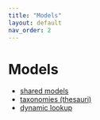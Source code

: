 ```yaml
---
title: "Models" 
layout: default
nav_order: 2
---
```


# Models

- [shared models](shared)
- [taxonomies (thesauri)](thesauri)
- [dynamic lookup](lookup)
